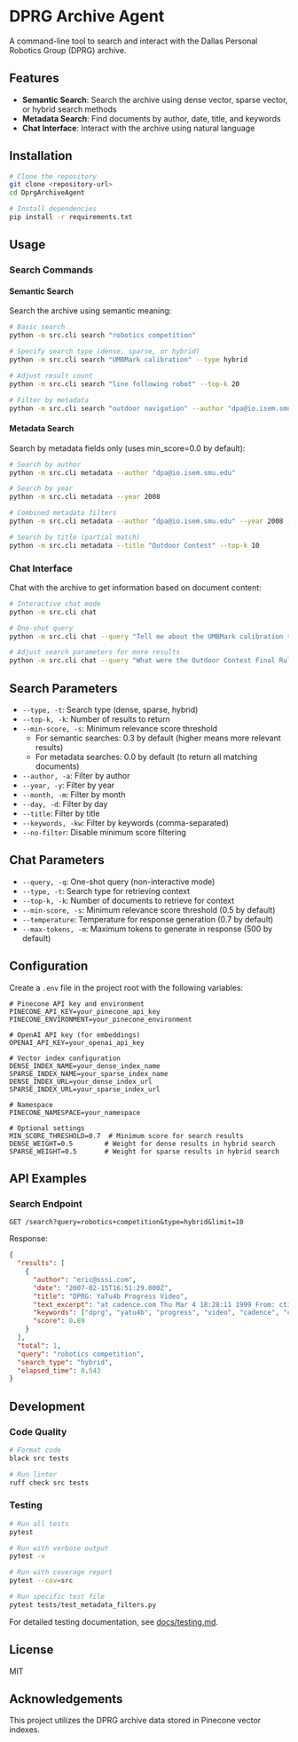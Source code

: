 # DPRG Archive Agent

A command-line tool to search and interact with the Dallas Personal Robotics Group (DPRG) archive.

## Features

- **Semantic Search**: Search the archive using dense vector, sparse vector, or hybrid search methods
- **Metadata Search**: Find documents by author, date, title, and keywords
- **Chat Interface**: Interact with the archive using natural language

## Installation

```bash
# Clone the repository
git clone <repository-url>
cd DprgArchiveAgent

# Install dependencies
pip install -r requirements.txt
```

## Usage

### Search Commands

#### Semantic Search

Search the archive using semantic meaning:

```bash
# Basic search
python -m src.cli search "robotics competition"

# Specify search type (dense, sparse, or hybrid)
python -m src.cli search "UMBMark calibration" --type hybrid

# Adjust result count
python -m src.cli search "line following robot" --top-k 20

# Filter by metadata
python -m src.cli search "outdoor navigation" --author "dpa@io.isem.smu.edu" --year 2008
```

#### Metadata Search

Search by metadata fields only (uses min_score=0.0 by default):

```bash
# Search by author
python -m src.cli metadata --author "dpa@io.isem.smu.edu"

# Search by year 
python -m src.cli metadata --year 2008

# Combined metadata filters
python -m src.cli metadata --author "dpa@io.isem.smu.edu" --year 2008 --top-k 15

# Search by title (partial match)
python -m src.cli metadata --title "Outdoor Contest" --top-k 10
```

### Chat Interface

Chat with the archive to get information based on document content:

```bash
# Interactive chat mode
python -m src.cli chat

# One-shot query
python -m src.cli chat --query "Tell me about the UMBMark calibration technique"

# Adjust search parameters for more results
python -m src.cli chat --query "What were the Outdoor Contest Final Rules?" --min-score 0.4 --top-k 10
```

## Search Parameters

- `--type, -t`: Search type (dense, sparse, hybrid)
- `--top-k, -k`: Number of results to return
- `--min-score, -s`: Minimum relevance score threshold
  - For semantic searches: 0.3 by default (higher means more relevant results)
  - For metadata searches: 0.0 by default (to return all matching documents)
- `--author, -a`: Filter by author
- `--year, -y`: Filter by year
- `--month, -m`: Filter by month
- `--day, -d`: Filter by day
- `--title`: Filter by title
- `--keywords, -kw`: Filter by keywords (comma-separated)
- `--no-filter`: Disable minimum score filtering

## Chat Parameters

- `--query, -q`: One-shot query (non-interactive mode)
- `--type, -t`: Search type for retrieving context
- `--top-k, -k`: Number of documents to retrieve for context
- `--min-score, -s`: Minimum relevance score threshold (0.5 by default)
- `--temperature`: Temperature for response generation (0.7 by default)
- `--max-tokens, -m`: Maximum tokens to generate in response (500 by default)

## Configuration

Create a `.env` file in the project root with the following variables:

```
# Pinecone API key and environment
PINECONE_API_KEY=your_pinecone_api_key
PINECONE_ENVIRONMENT=your_pinecone_environment

# OpenAI API key (for embeddings)
OPENAI_API_KEY=your_openai_api_key

# Vector index configuration
DENSE_INDEX_NAME=your_dense_index_name
SPARSE_INDEX_NAME=your_sparse_index_name
DENSE_INDEX_URL=your_dense_index_url
SPARSE_INDEX_URL=your_sparse_index_url

# Namespace
PINECONE_NAMESPACE=your_namespace

# Optional settings
MIN_SCORE_THRESHOLD=0.7  # Minimum score for search results
DENSE_WEIGHT=0.5        # Weight for dense results in hybrid search
SPARSE_WEIGHT=0.5       # Weight for sparse results in hybrid search
```

## API Examples

### Search Endpoint

```
GET /search?query=robotics+competition&type=hybrid&limit=10
```

Response:
```json
{
  "results": [
    {
      "author": "eric@sssi.com",
      "date": "2007-02-15T16:51:29.000Z",
      "title": "DPRG: YaTu4b Progress Video",
      "text_excerpt": "at cadence.com Thu Mar 4 18:28:11 1999 From: ctimmons at cadence.com (Clay Timmons) Date: Thu Feb 15 16:51:30 2007 Subject: DPRG: Contestants please read this Message-ID: <mailman.8215.1171579890.5280.dprglist@dprg.org> Contestants, A few before, dur",
      "keywords": ["dprg", "yatu4b", "progress", "video", "cadence", "com"],
      "score": 0.89
    }
  ],
  "total": 1,
  "query": "robotics competition",
  "search_type": "hybrid",
  "elapsed_time": 0.543
}
```

## Development

### Code Quality

```bash
# Format code
black src tests

# Run linter
ruff check src tests
```

### Testing

```bash
# Run all tests
pytest

# Run with verbose output
pytest -v

# Run with coverage report
pytest --cov=src

# Run specific test file
pytest tests/test_metadata_filters.py
```

For detailed testing documentation, see [docs/testing.md](docs/testing.md).

## License

MIT

## Acknowledgements

This project utilizes the DPRG archive data stored in Pinecone vector indexes.
